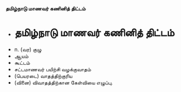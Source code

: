 **தமிழ்நாடு மாணவர் கணினித் திட்டம்**
- # தமிழ்நாடு மாணவர் கணினித் திட்டம்
- n. (வர) குழு
- ஆயம்
- கூட்டம்
- சட்டமாணவர் பயிற்சி வழக்குவாதம்
- (பெயரடை) வாதத்திற்குரிய
- (வினை) விவாதத்திற்கான கேள்வியை எழுப்பு.


